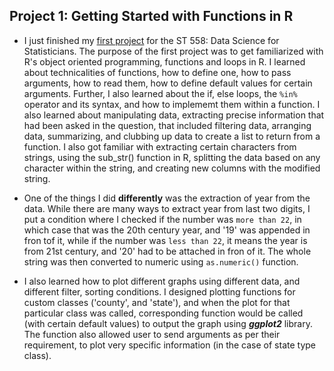 ## Project 1: Getting Started with Functions in R
  
* I just finished my [first project](https://sbgadhwala.github.io/Shyam_Gadhwala_Project_1.html) for the ST 558: Data Science for Statisticians. The purpose of the first project was to get familiarized with R's object oriented programming, functions and loops in R. I learned about technicalities of functions, how to define one, how to pass arguments, how to read them, how to define default values for certain arguments. Further, I also learned about the if, else loops, the `%in%` operator and its  syntax, and how to implememt them within a function. I also learned about manipulating data, extracting precise information that had been asked in the question, that included filtering data, arranging data, summarizing, and clubbing up data to create a list to return from a function. I also got familiar with extracting certain characters from strings, using the sub_str() function in R, splitting the data based on any character within the string, and creating new columns with the modified string. 
  
* One of the things I did **differently** was the extraction of year from the data. While there are many ways to extract year from last two digits, I put a condition where I checked if the number was `more than 22`, in which case that was the 20th century year, and '19' was appended in fron tof it, while if the number was `less than 22`, it means the year is from 21st century, and '20' had to be attached in fron of it. The whole string was then converted to numeric using `as.numeric()` function.
  
* I also learned how to plot different graphs using different data, and different filter, sorting conditions. I designed plotting functions for custom classes ('county', and 'state'), and when the plot for that particular class was called, corresponding function would be called (with certain default values) to output the graph using ***ggplot2*** library. The function also allowed user to send arguments as per their requirement, to plot very specific information (in the case of state type class).

